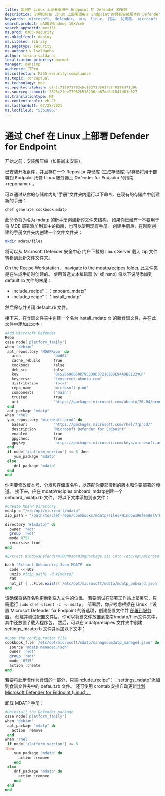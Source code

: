 ```yaml
---
title: 如何在 Linux 上部署适用于 Endpoint 的 Defender 和安装
description: 了解如何在 Linux 上部署适用于 Endpoint 的具有安装版本的 Defender
keywords: 'microsoft， defender， atp， linux， 扫描， 防病毒， microsoft defender for endpoint (linux) '
search.product: eADQiWindows 10XVcnh
search.appverid: met150
ms.prod: m365-security
ms.mktglfcycl: deploy
ms.sitesec: library
ms.pagetype: security
ms.author: v-lsaldanha
author: lovina-saldanha
localization_priority: Normal
manager: dansimp
audience: ITPro
ms.collection: M365-security-compliance
ms.topic: conceptual
ms.technology: mde
ms.openlocfilehash: d842c715071792e5c86272d3624e340288d71d9b
ms.sourcegitcommit: 3576c2fee77962b516236cb67dd3df847d61c527
ms.translationtype: MT
ms.contentlocale: zh-CN
ms.lasthandoff: 07/28/2021
ms.locfileid: "53618867"
---
```

# <a name="deploy-defender-for-endpoint-on-linux-with-chef"></a>通过 Chef 在 Linux 上部署 Defender for Endpoint

开始之前：安装解压缩（如果尚未安装）。

已安装开发组件，并且存在一个 Repositor 存储库 (生成存储库) 以存储将用于部署到 Endpoint 托管 Linux 服务器上 Defender for Endpoint 的指南 \<reponame\> 。

可以通过从你的存储库内的"手册"文件夹内运行以下命令，在现有的存储库中创建新的手册：

```bash
chef generate cookbook mdatp
```

此命令将为名为 mdatp 的新手册创建新的文件夹结构。 如果你已经有一本要用于将 MDE 部署添加到其中的指南，也可以使用现有手册。
创建手册后，在刚刚创建的手册文件夹内创建一个文件文件夹：

```bash
mkdir mdatp/files
```

将可以从 Microsoft Defender 安全中心 门户下载的 Linux Server 载入 zip 文件转移到此新文件文件夹。

On the Recipe Workstation， navigate to the mdatp/recipes folder. 此文件夹是在生成手册时创建的。 使用首选文本编辑器 (vi 或 nano) 将以下说明添加到 default.rb 文件的末尾：

- include_recipe"：：onboard_mdatp"
- include_recipe"：：install_mdatp"

然后保存并关闭 default.rb 文件。

接下来，在食谱文件夹中创建一个名为 install_mdatp.rb 的新食谱文件，并在此文件中添加此文本：

```powershell
#Add Microsoft Defender
Repo
case node['platform_family']
when 'debian'
 apt_repository 'MDAPRepo' do
   arch               'amd64'
   cache_rebuild      true
   cookbook           false
   deb_src            false
   key                'BC528686B50D79E339D3721CEB3E94ADBE1229CF'
   keyserver          "keyserver.ubuntu.com"
   distribution       'focal'
   repo_name          'microsoft-prod'
   components         ['main']
   trusted            true
   uri                "https://packages.microsoft.com/ubuntu/20.04/prod"
 end
 apt_package "mdatp"
when 'rhel'
 yum_repository 'microsoft-prod' do
   baseurl            "https://packages.microsoft.com/rhel/7/prod/"
   description        "Microsoft Defender for Endpoint"
   enabled            true
   gpgcheck           true
   gpgkey             "https://packages.microsoft.com/keys/microsoft.asc"
 end
 if node['platform_version'] <= 8 then
    yum_package "mdatp"
 else
    dnf_package "mdatp"
 end
end
```

你需要修改版本号、分发和存储库名称，以匹配你要部署到的版本和你要部署的频道。
接下来，应在 mdatp/recipies onboard_mdatp创建一个 onboard_mdatp.rb 文件。 将以下文本添加到该文件：

```powershell
#Create MDATP Directory
mdatp = "/etc/opt/microsoft/mdatp"
zip_path = "/path/to/chef-repo/cookbooks/mdatp/files/WindowsDefenderATPOnboardingPackage.zip"

directory "#{mdatp}" do
  owner 'root'
  group 'root'
  mode 0755
  recursive true
end

#Extract WindowsDefenderATPOnbaordingPackage.zip into /etc/opt/microsoft/mdatp

bash 'Extract Onbaording Json MDATP' do
  code <<-EOS
  unzip #{zip_path} -d #{mdatp}
  EOS
  not_if { ::File.exist?('/etc/opt/microsoft/mdatp/mdatp_onboard.json') }
end
```

请确保将路径名称更新到载入文件的位置。
若要测试在部署工作站上部署它，只需运行 ``sudo chef-client -z -o mdatp`` 。
部署后，你应考虑根据在 Linux 上设置 Microsoft Defender for Endpoint 的首选项，创建配置文件并 [部署到服务器](/linux-preferences.md)。
创建并测试配置文件后，你可以将该文件放置到指南/mdatp/files文件夹中，其中还放置了载入程序包。 然后，可以在 mdatp/recipies 文件夹中创建 settings_mdatp.rb 文件并添加以下文本：

```powershell
#Copy the configuration file
cookbook_file '/etc/opt/microsoft/mdatp/managed/mdatp_managed.json' do
  source 'mdatp_managed.json'
  owner 'root'
  group 'root'
  mode '0755'
  action :create
end
```

若要将此步骤作为食谱的一部分，只需include_recipe"：：settings_mdatp"添加到食谱文件夹中的 default.rb 文件。
还可使用 crontab 安排自动更新[计划 Microsoft Defender for Endpoint (Linux) 。 ](linux-update-MDE-Linux.md)

卸载 MDATP 手册：

```powershell
#Uninstall the Defender package
case node['platform_family']
when 'debian'
 apt_package "mdatp" do
   action :remove
 end
when 'rhel'
 if node['platform_version'] <= 8
then
    yum_package "mdatp" do
      action :remove
    end
 else
    dnf_package "mdatp" do
      action :remove
    end
 end
end
```
